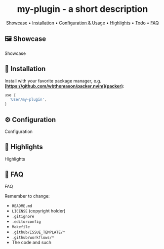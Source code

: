 <div align="center">

# my-plugin - a short description
  <div>
    <a href='#-Showcase'>Showcase</a> •
    <a href='#-Installation'>Installation</a> •
    <a href='#-Configuration'>Configuration & Usage</a> •
    <a href='#-Highlights'>Highlights</a> •
    <a href='#-Todo'>Todo</a> •
    <a href='#-FAQ'>FAQ</a>
  </div>

</div>

## 🖼 Showcase

Showcase

## 💾 Installation

Install with your favorite package manager, e.g. **[https://github.com/wbthomason/packer.nvim](packer)**:
```lua
use {
  'User/my-plugin',
}
```

## ⚙ Configuration

Configuration

## 🎨 Highlights

Highlights

## 🤔 FAQ

FAQ

Remember to change:
 - `README.md`
 - `LICENSE` (copyright holder)
 - `.gitignore`
 - `.editorconfig`
 - `Makefile`
 - `.github/ISSUE_TEMPLATE/*`
 - `.github/workflows/*`
 - The code and such

